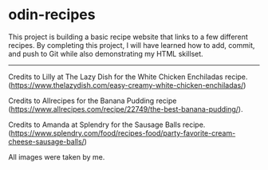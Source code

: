 # odin-recipes

This project is building a basic recipe website that links to a few different recipes. By completing this project, I will have learned how to add, commit, and push to Git while also demonstrating my HTML skillset.

----

Credits to Lilly at The Lazy Dish for the White Chicken Enchiladas recipe. (https://www.thelazydish.com/easy-creamy-white-chicken-enchiladas/)

Credits to Allrecipes for the Banana Pudding recipe (https://www.allrecipes.com/recipe/22749/the-best-banana-pudding/). 

Credits to Amanda at Splendry for the Sausage Balls recipe. (https://www.splendry.com/food/recipes-food/party-favorite-cream-cheese-sausage-balls/)

All images were taken by me.